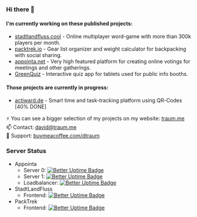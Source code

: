 ### Hi there 👋
#### I'm currently working on these published projects:
- [stadtlandfluss.cool](https://stadtlandfluss.cool) - Online multiplayer word-game with more than 300k players per month.
- [packtrek.io](https://packtrek.io) - Gear list organizer and weight calculator for backpacking with social sharing.
- [appointa.net](https://appointa.net) - Very high featured platform for creating online votings for meetings and other gatherings.
- [GreenQuiz](https://traum.me/greenquiz) - Interactive quiz app for tablets used for public info booths.
#### Those projects are currently in progress:
- [actiward.de](https://actiward.de) - Smart time and task-tracking platform using QR-Codes [40% DONE]

⚡ You can see a bigger selection of my projects on my website: [traum.me](https://traum.me)<br>
📫 Contact: david@traum.me<br>
🔭 Support: [buymeacoffee.com/dtraum](https://buymeacoffee.com/dtraum)

### Server Status
- Appointa
  - Server 0: [![Better Uptime Badge](https://betteruptime.com/status-badges/v1/monitor/aq6i.svg)](https://betteruptime.com/?utm_source=status_badge)
  - Server 1: [![Better Uptime Badge](https://betteruptime.com/status-badges/v1/monitor/aq6j.svg)](https://betteruptime.com/?utm_source=status_badge)
  - Loadbalancer: [![Better Uptime Badge](https://betteruptime.com/status-badges/v1/monitor/aq6o.svg)](https://betteruptime.com/?utm_source=status_badge)
- StadtLandFluss
  - Frontend: [![Better Uptime Badge](https://betteruptime.com/status-badges/v1/monitor/api6.svg)](https://betteruptime.com/?utm_source=status_badge)
- PackTrek
  - Frontend: [![Better Uptime Badge](https://betteruptime.com/status-badges/v1/monitor/aq6q.svg)](https://betteruptime.com/?utm_source=status_badge)

<!--
**davidtraum/davidtraum** is a ✨ _special_ ✨ repository because its `README.md` (this file) appears on your GitHub profile.

Here are some ideas to get you started:

- 🔭 I’m currently working on ...
- 🌱 I’m currently learning ...
- 👯 I’m looking to collaborate on ...
- 🤔 I’m looking for help with ...
- 💬 Ask me about ...
- 📫 How to reach me: ...
- 😄 Pronouns: ...
- ⚡ Fun fact: ...
-->
